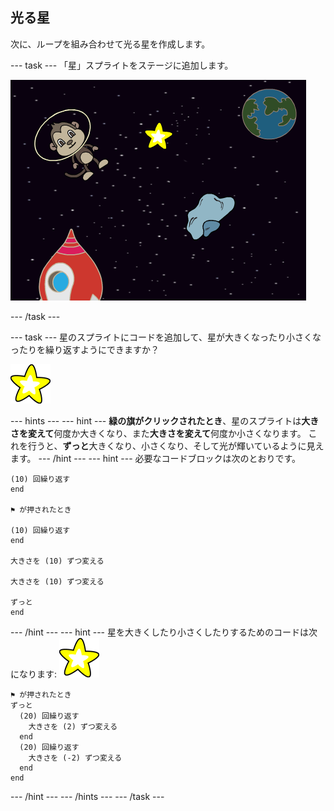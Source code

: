 ## 光る星

次に、ループを組み合わせて光る星を作成します。

\--- task \--- 「星」スプライトをステージに追加します。

![Adding a star sprite](images/space-star-sprite.png)

\--- /task \---

\--- task \--- 星のスプライトにコードを追加して、星が大きくなったり小さくなったりを繰り返すようにできますか？

![Testing a shining star](images/sprite-star.png)

\--- hints \--- \--- hint \--- **緑の旗がクリックされたとき**、星のスプライトは**大きさを変えて**何度か大きくなり、また**大きさを変えて**何度か小さくなります。 これを行うと、**ずっと**大きくなり、小さくなり、そして光が輝いているように見えます。 \--- /hint \--- \--- hint \--- 必要なコードブロックは次のとおりです。

```blocks3
(10) 回繰り返す
end

⚑ が押されたとき

(10) 回繰り返す
end

大きさを (10) ずつ変える

大きさを (10) ずつ変える

ずっと
end
```

\--- /hint \--- \--- hint \--- 星を大きくしたり小さくしたりするためのコードは次になります: ![星プライト](images/sprite-star.png)

```blocks3
⚑ が押されたとき
ずっと 
  (20) 回繰り返す 
    大きさを (2) ずつ変える
  end
  (20) 回繰り返す 
    大きさを (-2) ずつ変える
  end
end

```

\--- /hint \--- \--- /hints \--- \--- /task \---